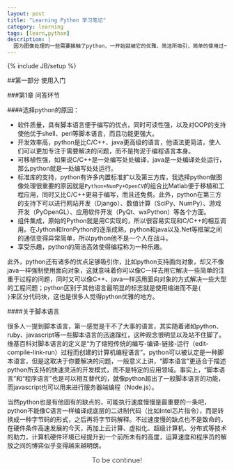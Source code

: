 ```yaml
---
layout: post
title: "Learning Python 学习笔记"
category: learning
tags: [learn,python]
description: |
  因为图像处理的一些需要接触了python，一开始就被它的优雅、简洁所吸引，简单的使用过一段时间以后才理解，python评价很高不是没有道理的。
---
```

{% include JB/setup %}

##第一部分 使用入门

###第1章 问答环节

####选择python的原因：

- 软件质量，具有脚本语言便于编写的优点，同时可读性强，以及对OOP的支持使他优于shell、perl等脚本语言，而且功能更强大。
- 开发效率高，python是比C/C++、java更高级的语言，他语法更简洁，使人们可以更加专注于需要解决的问题，而不是拘泥于编程语言本身。
- 可移植性强，如果说C/C++是一处编写处处编译，java是一处编译处处运行，那么python就是一处编写处处运行。
- 标准库的支持，python有许多内置标准扩以及第三方库，我选择python做图像处理很重要的原因就是<code>Python+NumPy+OpenCV</code>的组合比Matlab便于移植和工程应用，同时又比C/C++更易于编写，而且还免费。此外，python在第三方的支持下可以进行网站开发（Django）、数值计算（SciPy、NumPy）、游戏开发（PyOpenGL）、应用软件开发（PyQt、wxPython）等各个方面。
- 组件集成，原始的Python就是用C实现的，所以很容易实现和C/C++的相互调用。在Jython和IronPython的逐渐成熟，python和java以及.Net等框架之间的通信变得异常简单，所以python他不是一个人在战斗。
- 享受乐趣，python的简洁高效使得编程称为一种乐趣。

此外，python还有诸多的优点足够吸引你，比如python支持面向对象，却又不像java一样强制使用面向对象，这就意味着你可以像C一样去用它解决一些简单的注重于过程的问题，同时又可以像C++、java一样运用面向对象的方式解决一些大型的工程问题；python区别于其他语言最明显的标志就是使用缩进而不是<code>{ }</code>来区分代码块，这也是很多人觉得python优雅的地方。

####关于脚本语言

很多人一提到脚本语言，第一感觉是干不了大事的语言，其实随着诸如python、ruby、javascript等一些脚本语言的迅速蹿红，这种观念很明显以及站不住脚了。维基百科对脚本语言的定义是“为了缩短传统的编写-编译-链接-运行（edit-compile-link-run）过程而创建的计算机编程语言”。python可以被认定是一种脚本语言，但是这取决于你要解决的问题，一般意义上讲，“脚本语言”更适合于描述python所支持的快速灵活的开发模式，而不是特定的应用领域。事实上，“脚本语言”和“程序语言”也是可以相互替代的，就像python超出了一般脚本语言的功能，而javascript也可以用来进行服务器端编程（Node.js）。

当然python也是有他固有的缺点的，可能执行速度慢慢是最重要的一条吧，python不能像C语言一样编译成底层的二进制代码（比如Intel芯片指令），而是转换成一种字节码的形式，之后再将字节码解释。不过速度慢的缺点也不是致命的，在硬件条件高速发展的今天，再加上云计算、虚拟化、超级计算机、分布式等技术的助力，计算机硬件环境已经提升到一个前所未有的高度，运算速度和程序员的解放之间的博弈似乎变得越来越明朗。


<div class="alert alert-block alert-warn form-inline" style="text-align:center; vertical-align:middle; font-size: 16px; font-weight:300;">To be continue!</div>
